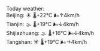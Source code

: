 Today weather:  
Beijing: ☀️   🌡️+22°C 🌬️↑4km/h  
Tianjin: 🌫  🌡️+19°C 🌬️↓4km/h  
Shijiazhuang: 🌫  🌡️+16°C 🌬️↓4km/h  
Tangshan: ☀️   🌡️+19°C 🌬️→4km/h  
